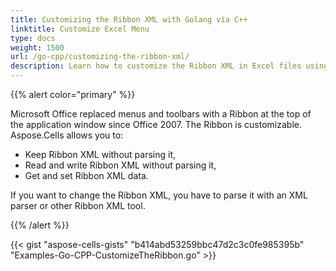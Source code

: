 ```yaml
---
title: Customizing the Ribbon XML with Golang via C++
linktitle: Customize Excel Menu
type: docs
weight: 1500
url: /go-cpp/customizing-the-ribbon-xml/
description: Learn how to customize the Ribbon XML in Excel files using Aspose.Cells with Golang via C++.
---
```


{{% alert color="primary" %}} 

Microsoft Office replaced menus and toolbars with a Ribbon at the top of the application window since Office 2007. The Ribbon is customizable. 
Aspose.Cells allows you to:

- Keep Ribbon XML without parsing it,
- Read and write Ribbon XML without parsing it,
- Get and set Ribbon XML data.

If you want to change the Ribbon XML, you have to parse it with an XML parser or other Ribbon XML tool.

{{% /alert %}} 

{{< gist "aspose-cells-gists" "b414abd53259bbc47d2c3c0fe985395b" "Examples-Go-CPP-CustomizeTheRibbon.go" >}}
